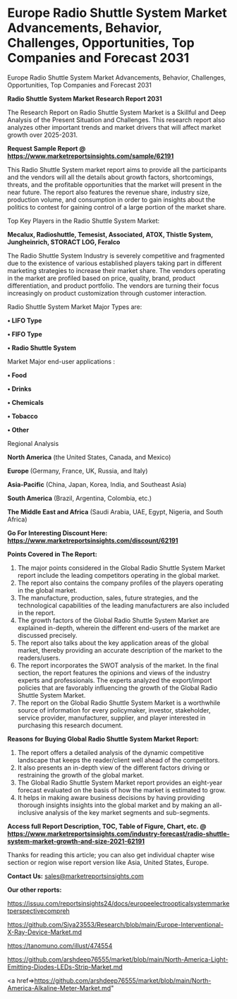 # Europe Radio Shuttle System Market Advancements, Behavior, Challenges, Opportunities, Top Companies and Forecast 2031
 Europe Radio Shuttle System Market Advancements, Behavior, Challenges, Opportunities, Top Companies and Forecast 2031

<strong>Radio Shuttle System Market Research Report 2031</strong>

The Research Report on Radio Shuttle System Market is a Skillful and Deep Analysis of the Present Situation and Challenges. This research report also analyzes other important trends and market drivers that will affect market growth over 2025-2031.

<strong>Request Sample Report @ <a href=https://www.marketreportsinsights.com/sample/62191>https://www.marketreportsinsights.com/sample/62191</a></strong>

This Radio Shuttle System market report aims to provide all the participants and the vendors will all the details about growth factors, shortcomings, threats, and the profitable opportunities that the market will present in the near future. The report also features the revenue share, industry size, production volume, and consumption in order to gain insights about the politics to contest for gaining control of a large portion of the market share.

Top Key Players in the Radio Shuttle System Market:

<strong>Mecalux, Radioshuttle, Temesist, Associated, ATOX, Thistle System, Jungheinrich, STORACT LOG, Feralco</strong>

The Radio Shuttle System Industry is severely competitive and fragmented due to the existence of various established players taking part in different marketing strategies to increase their market share. The vendors operating in the market are profiled based on price, quality, brand, product differentiation, and product portfolio. The vendors are turning their focus increasingly on product customization through customer interaction.

Radio Shuttle System Market Major Types are:

<strong>• LIFO Type

• FIFO Type

• Radio Shuttle System</strong>

Market Major end-user applications :

<strong>• Food

• Drinks

• Chemicals

• Tobacco

• Other</strong>

Regional Analysis

</u><strong><b>North America</b></strong> (the United States, Canada, and Mexico)

<strong><b>Europe </b></strong>(Germany, France, UK, Russia, and Italy)

<strong><b>Asia-Pacific</b></strong> (China, Japan, Korea, India, and Southeast Asia)

<strong><b>South America</b></strong> (Brazil, Argentina, Colombia, etc.)

<strong><b>The Middle East and Africa</b></strong> (Saudi Arabia, UAE, Egypt, Nigeria, and South Africa)

<strong>Go For Interesting Discount Here: <a href=https://www.marketreportsinsights.com/discount/62191>https://www.marketreportsinsights.com/discount/62191</a></strong>

<strong>Points Covered in The Report:</strong>
<ol>
  <li>The major points considered in the Global Radio Shuttle System Market report include the leading competitors operating in the global market.</li>
  <li>The report also contains the company profiles of the players operating in the global market.</li>
  <li>The manufacture, production, sales, future strategies, and the technological capabilities of the leading manufacturers are also included in the report.</li>
  <li>The growth factors of the Global Radio Shuttle System Market are explained in-depth, wherein the different end-users of the market are discussed precisely.</li>
  <li>The report also talks about the key application areas of the global market, thereby providing an accurate description of the market to the readers/users.</li>
  <li>The report incorporates the SWOT analysis of the market. In the final section, the report features the opinions and views of the industry experts and professionals. The experts analyzed the export/import policies that are favorably influencing the growth of the Global Radio Shuttle System Market.</li>
  <li>The report on the Global Radio Shuttle System Market is a worthwhile source of information for every policymaker, investor, stakeholder, service provider, manufacturer, supplier, and player interested in purchasing this research document.</li>
</ol>
<strong>Reasons for Buying Global Radio Shuttle System Market Report:</strong>

<ol>
  <li>The report offers a detailed analysis of the dynamic competitive landscape that keeps the reader/client well ahead of the competitors.</li>
  <li>It also presents an in-depth view of the different factors driving or restraining the growth of the global market.</li>
  <li>The Global Radio Shuttle System Market report provides an eight-year forecast evaluated on the basis of how the market is estimated to grow.</li>
  <li>It helps in making aware business decisions by having providing thorough insights insights into the global market and by making an all-inclusive analysis of the key market segments and sub-segments.</li>
</ol>
<strong>Access full Report Description, TOC, Table of Figure, Chart, etc. @ <a href=https://www.marketreportsinsights.com/industry-forecast/radio-shuttle-system-market-growth-and-size-2021-62191>https://www.marketreportsinsights.com/industry-forecast/radio-shuttle-system-market-growth-and-size-2021-62191</a></strong>


Thanks for reading this article; you can also get individual chapter wise section or region wise report version like Asia, United States, Europe.

<strong>Contact Us:</strong>
sales@marketreportsinsights.com

<strong>Our other reports:</strong>

<a href=https://issuu.com/reportsinsights24/docs/europeelectroopticalsystemmarketperspectivecompreh>https://issuu.com/reportsinsights24/docs/europeelectroopticalsystemmarketperspectivecompreh</a>

<a href=https://github.com/Siya23553/Research/blob/main/Europe-Interventional-X-Ray-Device-Market.md>https://github.com/Siya23553/Research/blob/main/Europe-Interventional-X-Ray-Device-Market.md</a>

<a href=https://tanomuno.com/illust/474554>https://tanomuno.com/illust/474554</a>

<a href=https://github.com/arshdeep76555/market/blob/main/North-America-Light-Emitting-Diodes-LEDs-Strip-Market.md>https://github.com/arshdeep76555/market/blob/main/North-America-Light-Emitting-Diodes-LEDs-Strip-Market.md</a>

<a href=>https://github.com/arshdeep76555/market/blob/main/North-America-Alkaline-Meter-Market.md</a>"
